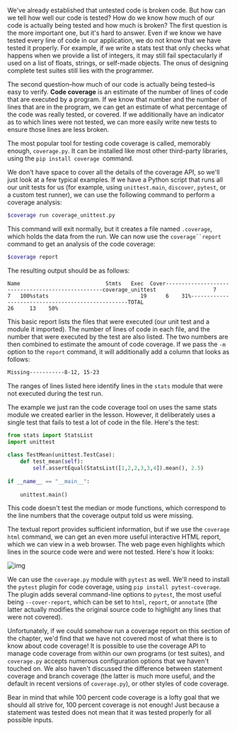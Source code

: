 We've already established that untested  code is broken code. But how can we tell how well our code is tested?  How do we know how much of our code is actually being tested and how  much is broken? The first question is the more important one, but it's  hard to answer. Even if we know we have tested every line of code in our  application, we do not know that we have tested it properly. For  example, if we write a stats test that only checks what happens when we  provide a list of integers, it may still fail spectacularly if used on a  list of floats, strings, or self-made objects. The onus of designing  complete test suites still lies with the programmer.

The second question–how much of our code is actually being tested–is easy to verify. **Code coverage** is an estimate of the number of lines of code that are executed by a program. If we know  that number and the number of lines that are in the program, we can get  an estimate of what percentage of the code was really tested, or  covered. If we additionally have an indicator as to which lines were not  tested, we can more easily write new tests to ensure those lines are  less broken.

The most popular tool for testing code coverage is called, memorably enough, `coverage.py`. It can be installed like most other third-party libraries, using the `pip install coverage `command.

We  don't have space to cover all the details of the coverage API, so we'll  just look at a few typical examples. If we have a Python script that  runs all our unit tests for us (for example, using `unittest.main`,  `discover`, `pytest`, or a custom test runner), we can use the following command to perform a coverage analysis:

```bash
$coverage run coverage_unittest.py
```

This command will exit normally, but it creates a file named `.coverage`, which holds the data from the run. We can now use the `coverage``report` command to get an analysis of the code coverage:

```bash
$coverage report
```

The resulting output should be as follows:

```markup
Name                           Stmts   Exec  Cover--------------------------------------------------coverage_unittest                  7      7   100%stats                             19      6    31%--------------------------------------------------TOTAL                             26     13    50%
```

This  basic report lists the files that were executed (our unit test and a  module it imported). The number of lines of code in each file, and the  number that were executed by the test are also listed. The two numbers  are then combined to estimate the amount of code coverage. If we pass  the `-m` option to the `report` command, it will additionally add a column that looks as follows:

```markdown
Missing-----------8-12, 15-23
```

The ranges of lines listed here identify lines in the `stats` module that were not executed during the test run.

The  example we just ran the code coverage tool on uses the same stats  module we created earlier in the lesson. However, it deliberately uses a  single test that fails to test a lot of code in the file. Here's the  test:

```python
from stats import StatsList 
import unittest 
 
class TestMean(unittest.TestCase): 
    def test_mean(self): 
        self.assertEqual(StatsList([1,2,2,3,3,4]).mean(), 2.5) 
 
if __name__ == "__main__": 
 
    unittest.main() 
```

This code doesn't test the median or mode functions, which correspond to the line numbers that the coverage output told us were missing.

The textual report provides sufficient information, but if we use the `coverage html` command,  we can get an even more useful interactive HTML report, which we can  view in a web browser. The web page even highlights which lines in the  source code were and were not tested. Here's how it looks:

![img](https://static.packt-cdn.com/products/9781789615852/graphics/37932e64-0f4f-46bd-9abc-e2cb687ff69e.png)

We can use the `coverage.py` module with `pytest` as well. We'll need to install the `pytest` plugin for code coverage, using `pip install pytest-coverage`. The plugin adds several command-line options to `pytest`, the most useful being `--cover-report`, which can be set to `html`, `report`, or `annotate` (the latter actually modifies the original source code to highlight any lines that were not covered).

Unfortunately,  if we could somehow run a coverage report on this section of the  chapter, we'd find that we have not covered most of what there is to  know about code coverage! It is possible to use the coverage API to  manage code coverage from within our own programs (or test suites), and `coverage.py` accepts numerous configuration options that we haven't touched on. We also haven't discussed the difference between statement coverage and branch coverage (the latter is much more useful, and the default in recent versions of `coverage.py`), or other styles of code coverage.

Bear  in mind that while 100 percent code coverage is a lofty goal that we  should all strive for, 100 percent coverage is not enough! Just because a  statement was tested does not mean that it was tested properly for all  possible inputs.